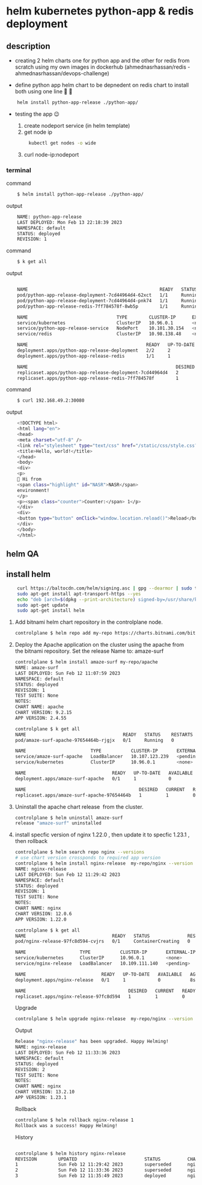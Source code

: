 # helm kubernetes python-app & redis deployment

## description

- creating 2 helm charts one for python app and the other for redis from scratch using my own images in dockerhub (ahmednasrhassan/redis - ahmednasrhassan/devops-challenge)

- define python app helm chart to be depnedent on redis chart to install both using one line :rocket: :rocket:

```bash
    helm install python-app-release ./python-app/
```

- testing the app :wink:
    1. create nodeport service (in helm template)
    2. get node ip

    ```bash
         kubectl get nodes -o wide
    ```
    3. curl node-ip:nodeport 


### terminal

command

```bash
    $ helm install python-app-release ./python-app/
```

output

```bash
    NAME: python-app-release
    LAST DEPLOYED: Mon Feb 13 22:18:39 2023
    NAMESPACE: default
    STATUS: deployed
    REVISION: 1
```

command

```bash
    $ k get all
```

output

```bash

    NAME                                                 READY   STATUS    RESTARTS   AGE
    pod/python-app-release-deployment-7cd44964d4-62xct   1/1     Running   0          10s
    pod/python-app-release-deployment-7cd44964d4-pnk74   1/1     Running   0          10s
    pod/python-app-release-redis-7ff784578f-8wb5p        1/1     Running   0          10s

    NAME                                 TYPE        CLUSTER-IP      EXTERNAL-IP   PORT(S)          AGE
    service/kubernetes                   ClusterIP   10.96.0.1       <none>        443/TCP          10h
    service/python-app-release-service   NodePort    10.101.30.154   <none>        8000:30080/TCP   10s
    service/redis                        ClusterIP   10.98.138.48    <none>        6379/TCP         10s

    NAME                                            READY   UP-TO-DATE   AVAILABLE   AGE
    deployment.apps/python-app-release-deployment   2/2     2            2           10s
    deployment.apps/python-app-release-redis        1/1     1            1           10s

    NAME                                                       DESIRED   CURRENT   READY   AGE
    replicaset.apps/python-app-release-deployment-7cd44964d4   2         2         2       10s
    replicaset.apps/python-app-release-redis-7ff784578f        1         1         1       10s
```

command

```bash
    $ curl 192.168.49.2:30080
```

output

```bash
    <!DOCTYPE html>
    <html lang="en">
    <head>
    <meta charset="utf-8" />
    <link rel="stylesheet" type="text/css" href="/static/css/style.css?v=64d12fd9c6484b319e192082c6c64592">
    <title>Hello, world!</title>
    </head>
    <body>
    <div>
    <p>
    👋 Hi from
    <span class="highlight" id="NASR">NASR</span>
    environment!
    </p>
    <p><span class="counter">Counter:</span> 1</p>
    </div>
    <div>
    <button type="button" onClick="window.location.reload()">Reload</button>
    </div>
    </body>
    </html>
```

## helm QA

## install helm

```bash
    curl https://baltocdn.com/helm/signing.asc | gpg --dearmor | sudo tee /usr/share/keyrings/helm.gpg > /dev/null
    sudo apt-get install apt-transport-https --yes
    echo "deb [arch=$(dpkg --print-architecture) signed-by=/usr/share/keyrings/helm.gpg] https://baltocdn.com/helm/stable/debian/ all main" | sudo tee /etc/apt/sources.list.d/helm-stable-debian.list
    sudo apt-get update
    sudo apt-get install helm

```

1. Add bitnami helm chart repository in the controlplane node.

    ```bash
    controlplane $ helm repo add my-repo https://charts.bitnami.com/bitnami
    ```

2. Deploy the Apache application on the cluster using the apache from the bitnami repository.
Set the release Name to: amaze-surf

    ```bash
    controlplane $ helm install amaze-surf my-repo/apache 
    NAME: amaze-surf
    LAST DEPLOYED: Sun Feb 12 11:07:59 2023
    NAMESPACE: default
    STATUS: deployed
    REVISION: 1
    TEST SUITE: None
    NOTES:
    CHART NAME: apache
    CHART VERSION: 9.2.15
    APP VERSION: 2.4.55

    controlplane $ k get all
    NAME                                    READY   STATUS    RESTARTS   AGE
    pod/amaze-surf-apache-97654464b-rjgjx   0/1     Running   0          9s

    NAME                        TYPE           CLUSTER-IP       EXTERNAL-IP   PORT(S)                      AGE
    service/amaze-surf-apache   LoadBalancer   10.107.123.239   <pending>     80:31233/TCP,443:30460/TCP   9s
    service/kubernetes          ClusterIP      10.96.0.1        <none>        443/TCP                      16d

    NAME                                READY   UP-TO-DATE   AVAILABLE   AGE
    deployment.apps/amaze-surf-apache   0/1     1            0           9s

    NAME                                          DESIRED   CURRENT   READY   AGE
    replicaset.apps/amaze-surf-apache-97654464b   1         1         0       9s
    ```

3. Uninstall the apache chart release  from the cluster.

    ```bash
    controlplane $ helm uninstall amaze-surf 
    release "amaze-surf" uninstalled
    ```

4. install specfic version of nginx 1.22.0 , then update it to specfic 1.23.1 , then rollback

    ```bash
    controlplane $ helm search repo nginx --versions 
    # use chart version crossponds to required app version 
    controlplane $ helm install nginx-release  my-repo/nginx --version 12.0.6
    NAME: nginx-release
    LAST DEPLOYED: Sun Feb 12 11:29:42 2023
    NAMESPACE: default
    STATUS: deployed
    REVISION: 1
    TEST SUITE: None
    NOTES:
    CHART NAME: nginx
    CHART VERSION: 12.0.6
    APP VERSION: 1.22.0

    controlplane $ k get all
    NAME                                READY   STATUS              RESTARTS   AGE
    pod/nginx-release-97fc8d594-cvjrs   0/1     ContainerCreating   0          8s

    NAME                    TYPE           CLUSTER-IP       EXTERNAL-IP   PORT(S)        AGE
    service/kubernetes      ClusterIP      10.96.0.1        <none>        443/TCP        16d
    service/nginx-release   LoadBalancer   10.109.111.140   <pending>     80:31549/TCP   8s

    NAME                            READY   UP-TO-DATE   AVAILABLE   AGE
    deployment.apps/nginx-release   0/1     1            0           8s

    NAME                                      DESIRED   CURRENT   READY   AGE
    replicaset.apps/nginx-release-97fc8d594   1         1         0       8s
    ```

    Upgrade

    ```bash
    controlplane $ helm upgrade nginx-release  my-repo/nginx --version 13.2.10
    ```
    
    Output

    ```bash
    Release "nginx-release" has been upgraded. Happy Helming!
    NAME: nginx-release
    LAST DEPLOYED: Sun Feb 12 11:33:36 2023
    NAMESPACE: default
    STATUS: deployed
    REVISION: 2
    TEST SUITE: None
    NOTES:
    CHART NAME: nginx
    CHART VERSION: 13.2.10
    APP VERSION: 1.23.1
    
    ```
    Rollback

    ```bash
    controlplane $ helm rollback nginx-release 1
    Rollback was a success! Happy Helming!
    ```

    History

    ```bash
    
    controlplane $ helm history nginx-release
    REVISION        UPDATED                         STATUS          CHART           APP VERSION     DESCRIPTION     
    1               Sun Feb 12 11:29:42 2023        superseded      nginx-12.0.6    1.22.0          Install complete
    2               Sun Feb 12 11:33:36 2023        superseded      nginx-13.2.10   1.23.1          Upgrade complete
    3               Sun Feb 12 11:35:49 2023        deployed        nginx-12.0.6    1.22.0          Rollback to 1  

    ```
